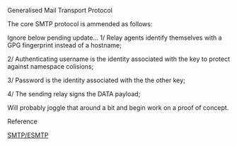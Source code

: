 Generalised Mail Transport Protocol 

The core SMTP protocol is ammended as follows:

Ignore below pending update...
1/ Relay agents identify themselves with a GPG fingerprint instead of a hostname;

2/ Authenticating username is the identity associated with the key to protect against namespace colisions;

3/ Password is the identity associated with the the other key;

4/ The sending relay signs the DATA payload;

Will probably joggle that around a bit and begin work on a proof of concept.

Reference 

[SMTP/ESMTP](https://www.samlogic.net/articles/smtp-commands-reference.htm)
